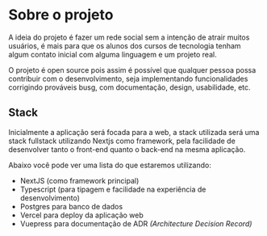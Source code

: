 # Sobre o projeto

A ideia do projeto é fazer um rede social sem a intenção de atrair muitos usuários, é mais para que os alunos dos cursos de tecnologia
tenham algum contato inicial com alguma linguagem e um projeto real.

O projeto é open source pois assim é possível que qualquer pessoa possa contribuir com o desenvolvimento, seja implementando funcionalidades
corrigindo prováveis busg, com documentação, design, usabilidade, etc.

## Stack

Inicialmente a aplicação será focada para a web, a stack utilizada será uma stack fullstack utilizando Nextjs como framework, pela
facilidade de desenvolver tanto o front-end quanto o back-end na mesma aplicação.

Abaixo você pode ver uma lista do que estaremos utilizando:

- NextJS (como framework principal)
- Typescript (para tipagem e facilidade na experiência de desenvolvimento)
- Postgres para banco de dados
- Vercel para deploy da aplicação web
- Vuepress para documentação de ADR _(Architecture Decision Record)_

